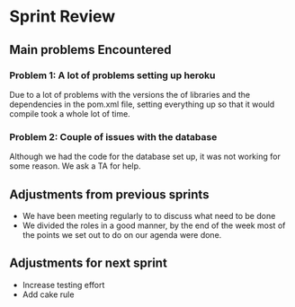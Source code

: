 # Sprint Review

## Main problems  Encountered

### Problem 1: A lot of problems setting up heroku 
Due to a lot of problems with the versions the of libraries and the dependencies in the pom.xml file, 
setting everything up so that it would compile took a whole lot of time.

### Problem 2: Couple of issues with the database
Although we had the code for the database set up, it was not working for some reason. We ask a TA for help.

## Adjustments from previous sprints
- We have been meeting regularly to to discuss what need to be done
- We divided the roles in a good manner, by the end of the week most of the points we set out to do 
on our agenda were done.

## Adjustments for next sprint
 - Increase testing effort
 - Add cake rule

